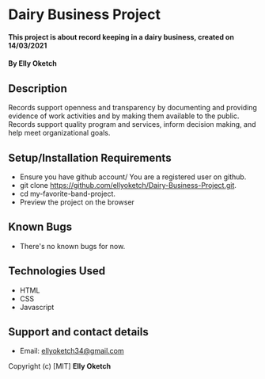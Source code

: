 # Dairy Business Project
#### This project is about record keeping in a dairy business, created on 14/03/2021
#### By Elly Oketch
## Description
Records support openness and transparency by documenting and providing evidence of work activities and by making them available to the public. Records support quality program and services, inform decision making, and help meet organizational goals.
## Setup/Installation Requirements
* Ensure you have github account/ You are a registered user on github.
* git clone https://github.com/ellyoketch/Dairy-Business-Project.git.
* cd my-favorite-band-project.
* Preview the project on the browser

## Known Bugs
* There's no known bugs for now.
## Technologies Used
* HTML
* CSS
* Javascript
## Support and contact details
* Email: ellyoketch34@gmail.com

Copyright (c) [MIT] **Elly Oketch** 